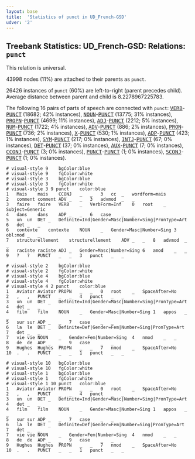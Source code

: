 ```yaml
---
layout: base
title:  'Statistics of punct in UD_French-GSD'
udver: '2'
---
```


## Treebank Statistics: UD_French-GSD: Relations: `punct`

This relation is universal.

43998 nodes (11%) are attached to their parents as `punct`.

26426 instances of `punct` (60%) are left-to-right (parent precedes child).
Average distance between parent and child is 8.2278967225783.

The following 16 pairs of parts of speech are connected with `punct`: <tt><a href="fr_gsd-pos-VERB.html">VERB</a></tt>-<tt><a href="fr_gsd-pos-PUNCT.html">PUNCT</a></tt> (18682; 42% instances), <tt><a href="fr_gsd-pos-NOUN.html">NOUN</a></tt>-<tt><a href="fr_gsd-pos-PUNCT.html">PUNCT</a></tt> (13775; 31% instances), <tt><a href="fr_gsd-pos-PROPN.html">PROPN</a></tt>-<tt><a href="fr_gsd-pos-PUNCT.html">PUNCT</a></tt> (4699; 11% instances), <tt><a href="fr_gsd-pos-ADJ.html">ADJ</a></tt>-<tt><a href="fr_gsd-pos-PUNCT.html">PUNCT</a></tt> (2212; 5% instances), <tt><a href="fr_gsd-pos-NUM.html">NUM</a></tt>-<tt><a href="fr_gsd-pos-PUNCT.html">PUNCT</a></tt> (1722; 4% instances), <tt><a href="fr_gsd-pos-ADV.html">ADV</a></tt>-<tt><a href="fr_gsd-pos-PUNCT.html">PUNCT</a></tt> (886; 2% instances), <tt><a href="fr_gsd-pos-PRON.html">PRON</a></tt>-<tt><a href="fr_gsd-pos-PUNCT.html">PUNCT</a></tt> (736; 2% instances), <tt><a href="fr_gsd-pos-X.html">X</a></tt>-<tt><a href="fr_gsd-pos-PUNCT.html">PUNCT</a></tt> (530; 1% instances), <tt><a href="fr_gsd-pos-ADP.html">ADP</a></tt>-<tt><a href="fr_gsd-pos-PUNCT.html">PUNCT</a></tt> (423; 1% instances), <tt><a href="fr_gsd-pos-SYM.html">SYM</a></tt>-<tt><a href="fr_gsd-pos-PUNCT.html">PUNCT</a></tt> (217; 0% instances), <tt><a href="fr_gsd-pos-INTJ.html">INTJ</a></tt>-<tt><a href="fr_gsd-pos-PUNCT.html">PUNCT</a></tt> (67; 0% instances), <tt><a href="fr_gsd-pos-DET.html">DET</a></tt>-<tt><a href="fr_gsd-pos-PUNCT.html">PUNCT</a></tt> (37; 0% instances), <tt><a href="fr_gsd-pos-AUX.html">AUX</a></tt>-<tt><a href="fr_gsd-pos-PUNCT.html">PUNCT</a></tt> (7; 0% instances), <tt><a href="fr_gsd-pos-CCONJ.html">CCONJ</a></tt>-<tt><a href="fr_gsd-pos-PUNCT.html">PUNCT</a></tt> (3; 0% instances), <tt><a href="fr_gsd-pos-PUNCT.html">PUNCT</a></tt>-<tt><a href="fr_gsd-pos-PUNCT.html">PUNCT</a></tt> (1; 0% instances), <tt><a href="fr_gsd-pos-SCONJ.html">SCONJ</a></tt>-<tt><a href="fr_gsd-pos-PUNCT.html">PUNCT</a></tt> (1; 0% instances).


~~~ conllu
# visual-style 9	bgColor:blue
# visual-style 9	fgColor:white
# visual-style 3	bgColor:blue
# visual-style 3	fgColor:white
# visual-style 3 9 punct	color:blue
1	Mais	mais	CCONJ	_	_	3	cc	_	wordform=mais
2	comment	comment	ADV	_	_	3	advmod	_	_
3	faire	faire	VERB	_	VerbForm=Inf	0	root	_	Subject=Generic
4	dans	dans	ADP	_	_	6	case	_	_
5	un	un	DET	_	Definite=Ind|Gender=Masc|Number=Sing|PronType=Art	6	det	_	_
6	contexte	contexte	NOUN	_	Gender=Masc|Number=Sing	3	obl:mod	_	_
7	structurellement	structurellement	ADV	_	_	8	advmod	_	_
8	raciste	raciste	ADJ	_	Gender=Masc|Number=Sing	6	amod	_	_
9	?	?	PUNCT	_	_	3	punct	_	_

~~~


~~~ conllu
# visual-style 2	bgColor:blue
# visual-style 2	fgColor:white
# visual-style 4	bgColor:blue
# visual-style 4	fgColor:white
# visual-style 4 2 punct	color:blue
1	Aviator	Aviator	PROPN	_	_	0	root	_	SpaceAfter=No
2	,	,	PUNCT	_	_	4	punct	_	_
3	un	un	DET	_	Definite=Ind|Gender=Masc|Number=Sing|PronType=Art	4	det	_	_
4	film	film	NOUN	_	Gender=Masc|Number=Sing	1	appos	_	_
5	sur	sur	ADP	_	_	7	case	_	_
6	la	le	DET	_	Definite=Def|Gender=Fem|Number=Sing|PronType=Art	7	det	_	_
7	vie	vie	NOUN	_	Gender=Fem|Number=Sing	4	nmod	_	_
8	de	de	ADP	_	_	9	case	_	_
9	Hughes	Hughes	PROPN	_	_	7	nmod	_	SpaceAfter=No
10	.	.	PUNCT	_	_	1	punct	_	_

~~~


~~~ conllu
# visual-style 10	bgColor:blue
# visual-style 10	fgColor:white
# visual-style 1	bgColor:blue
# visual-style 1	fgColor:white
# visual-style 1 10 punct	color:blue
1	Aviator	Aviator	PROPN	_	_	0	root	_	SpaceAfter=No
2	,	,	PUNCT	_	_	4	punct	_	_
3	un	un	DET	_	Definite=Ind|Gender=Masc|Number=Sing|PronType=Art	4	det	_	_
4	film	film	NOUN	_	Gender=Masc|Number=Sing	1	appos	_	_
5	sur	sur	ADP	_	_	7	case	_	_
6	la	le	DET	_	Definite=Def|Gender=Fem|Number=Sing|PronType=Art	7	det	_	_
7	vie	vie	NOUN	_	Gender=Fem|Number=Sing	4	nmod	_	_
8	de	de	ADP	_	_	9	case	_	_
9	Hughes	Hughes	PROPN	_	_	7	nmod	_	SpaceAfter=No
10	.	.	PUNCT	_	_	1	punct	_	_

~~~


